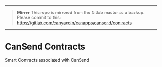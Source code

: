 ****

> **Mirror**
> This repo is mirrored from the Gitlab master as a backup. Please commit to this:
> https://gitlab.com/canyacoin/canapps/cansend/contracts

****

# CanSend Contracts

Smart Contracts associated with CanSend
